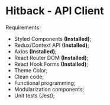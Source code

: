 # Hitback - API Client

Requirements:
- Styled Components **(Installed)**;
- Redux/Context API **(Installed)**;
- Axios **(Installed)**;
- React Router DOM **(Installed)**;
- React Hook Forms **(Installed)**;
- Theme Color;
- Clean code;
- Functional programming;
- Modularization components;
- Unit tests (Jest);